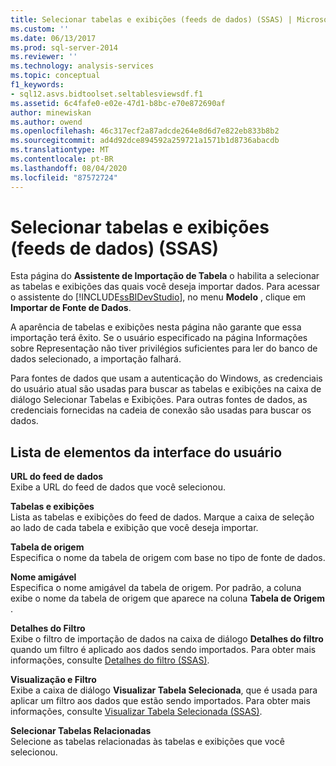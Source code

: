 ```yaml
---
title: Selecionar tabelas e exibições (feeds de dados) (SSAS) | Microsoft Docs
ms.custom: ''
ms.date: 06/13/2017
ms.prod: sql-server-2014
ms.reviewer: ''
ms.technology: analysis-services
ms.topic: conceptual
f1_keywords:
- sql12.asvs.bidtoolset.seltablesviewsdf.f1
ms.assetid: 6c4fafe0-e02e-47d1-b8bc-e70e872690af
author: minewiskan
ms.author: owend
ms.openlocfilehash: 46c317ecf2a87adcde264e8d6d7e822eb833b8b2
ms.sourcegitcommit: ad4d92dce894592a259721a1571b1d8736abacdb
ms.translationtype: MT
ms.contentlocale: pt-BR
ms.lasthandoff: 08/04/2020
ms.locfileid: "87572724"
---
```

# <a name="select-tables-and-views-data-feeds-ssas"></a>Selecionar tabelas e exibições (feeds de dados) (SSAS)
  Esta página do **Assistente de Importação de Tabela** o habilita a selecionar as tabelas e exibições das quais você deseja importar dados. Para acessar o assistente do [!INCLUDE[ssBIDevStudio](../includes/ssbidevstudio-md.md)], no menu **Modelo** , clique em **Importar de Fonte de Dados**.  
  
 A aparência de tabelas e exibições nesta página não garante que essa importação terá êxito. Se o usuário especificado na página Informações sobre Representação não tiver privilégios suficientes para ler do banco de dados selecionado, a importação falhará.  
  
 Para fontes de dados que usam a autenticação do Windows, as credenciais do usuário atual são usadas para buscar as tabelas e exibições na caixa de diálogo Selecionar Tabelas e Exibições. Para outras fontes de dados, as credenciais fornecidas na cadeia de conexão são usadas para buscar os dados.  
  
## <a name="ui-element-list"></a>Lista de elementos da interface do usuário  
 **URL do feed de dados**  
 Exibe a URL do feed de dados que você selecionou.  
  
 **Tabelas e exibições**  
 Lista as tabelas e exibições do feed de dados. Marque a caixa de seleção ao lado de cada tabela e exibição que você deseja importar.  
  
 **Tabela de origem**  
 Especifica o nome da tabela de origem com base no tipo de fonte de dados.  
  
 **Nome amigável**  
 Especifica o nome amigável da tabela de origem. Por padrão, a coluna exibe o nome da tabela de origem que aparece na coluna **Tabela de Origem** .  
  
 **Detalhes do Filtro**  
 Exibe o filtro de importação de dados na caixa de diálogo **Detalhes do filtro** quando um filtro é aplicado aos dados sendo importados. Para obter mais informações, consulte [Detalhes do filtro &#40;SSAS&#41;](filter-details-ssas.md).  
  
 **Visualização e Filtro**  
 Exibe a caixa de diálogo **Visualizar Tabela Selecionada**, que é usada para aplicar um filtro aos dados que estão sendo importados. Para obter mais informações, consulte [Visualizar Tabela Selecionada &#40;SSAS&#41;](preview-selected-table-ssas.md).  
  
 **Selecionar Tabelas Relacionadas**  
 Selecione as tabelas relacionadas às tabelas e exibições que você selecionou.  
  
  
